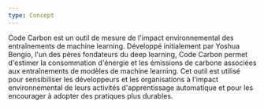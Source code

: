 ```yaml
---
type: Concept
---
```


Code Carbon est un outil de mesure de l'impact environnemental des entraînements de machine learning. Développé initialement par Yoshua Bengio, l'un des pères fondateurs du deep learning, Code Carbon permet d'estimer la consommation d'énergie et les émissions de carbone associées aux entraînements de modèles de machine learning. Cet outil est utilisé pour sensibiliser les développeurs et les organisations à l'impact environnemental de leurs activités d'apprentissage automatique et pour les encourager à adopter des pratiques plus durables.
